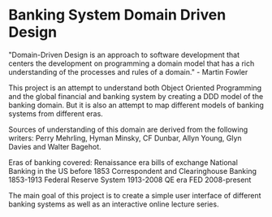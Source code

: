 # Banking System Domain Driven Design

"Domain-Driven Design is an approach to software development that centers the development on programming a domain model that has a rich understanding of the processes and rules of a domain." - Martin Fowler

This project is an attempt to understand both Object Oriented Programming and the global 
financial and banking system by creating a DDD model of the banking domain. But it is also
an attempt to map different models of banking systems from different eras. 

Sources of understanding of this domain are derived from the following writers: Perry Mehrling, Hyman Minsky, CF Dunbar, Allyn Young, Glyn Davies and Walter Bagehot.

Eras of banking covered:
Renaissance era bills of exchange
National Banking in the US before 1853
Correspondent and Clearinghouse Banking 1853-1913
Federal Reserve System 1913-2008
QE era FED 2008-present

The main goal of this project is to create a simple user interface of different banking systems as well as an interactive online lecture series.






